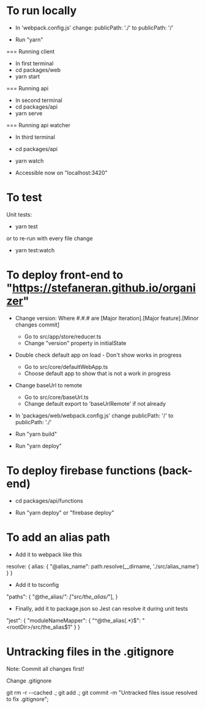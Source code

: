 # To run locally

- In 'webpack.config.js' change:
  publicPath: './' 
  to 
  publicPath: '/'

- Run "yarn"

=== Running client
- In first terminal
- cd packages/web
- yarn start

=== Running api
- In second terminal
- cd packages/api
- yarn serve

=== Running api watcher
- In third terminal
- cd packages/api
- yarn watch

- Accessible now on "localhost:3420"

# To test

Unit tests:

- yarn test

or to re-run with every file change

- yarn test:watch

# To deploy front-end to "https://stefaneran.github.io/organizer"

- Change version: Where #.#.# are [Major Iteration].[Major feature].[Minor changes commit]
  - Go to src/app/store/reducer.ts
  - Change "version" property in initialState

- Double check default app on load - Don't show works in progress
  - Go to src/core/defaultWebApp.ts
  - Choose default app to show that is not a work in progress

- Change baseUrl to remote
  - Go to src/core/baseUrl.ts
  - Change default export to 'baseUrlRemote' if not already

- In 'packages/web/webpack.config.js' change 
  publicPath: '/' 
  to 
  publicPath: './'

- Run "yarn build"

- Run "yarn deploy"

# To deploy firebase functions (back-end) 

- cd packages/api/functions

- Run "yarn deploy" or "firebase deploy"

# To add an alias path

- Add it to webpack like this

resolve: {
  alias: {
    "@alias_name": path.resolve(__dirname, './src/alias_name')
  }
}

- Add it to tsconfig

"paths": {
	"@the_alias/*": ["src/the_alias/*"],
}

- Finally, add it to package.json so Jest can resolve it during unit tests

"jest": {
  "moduleNameMapper": {
    "^@the_alias(.*)$": "<rootDir>/src/the_alias$1"
  }
}

# Untracking files in the .gitignore

Note: Commit all changes first!

Change .gitignore

git rm -r --cached .;
git add .;
git commit -m "Untracked files issue resolved to fix .gitignore";